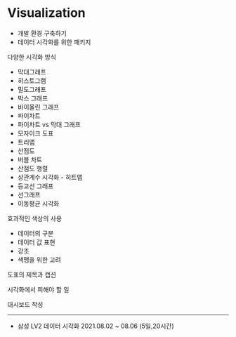 # Visualization

* 개발 환경 구축하기
* 데이터 시각화를 위한 패키지

다양한 시각화 방식

* 막대그래프
* 히스토그램
* 밀도그래프
* 박스 그래프
* 바이올린 그래프
* 파이차트
* 파이차트 vs 막대 그래프
* 모자이크 도표
* 트리맵
* 산점도
* 버블 차트
* 산점도 행렬
* 상관계수 시각화 - 히트맵
* 등고선 그래프
* 선그래프
* 이동평균 시각화

효과적인 색상의 사용
* 데이터의 구분
* 데이터 값 표현
* 강조
* 색맹을 위한 고려


도표의 제목과 캡션

시각화에서 피해야 할 일

대시보드 작성

---

* 삼성 LV2 데이터 시각화 2021.08.02 ~ 08.06 (5일,20시간)
